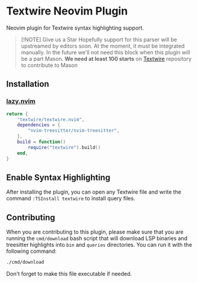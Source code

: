 # Textwire Neovim Plugin
Neovim plugin for Textwire syntax highlighting support.

> [!NOTE] Give us a Star
> Hopefully support for this parser will be upstreamed by editors soon. At the moment, it must be integrated manually. In the future we'll not need this block when this plugin will be a part Mason. **We need at least 100 starts** on [Textwire](https://github.com/textwire/textwire) repository to contribute to Mason

## Installation
### [lazy.nvim](https://github.com/folke/lazy.nvim)

```lua
return {
    "textwire/textwire.nvim",
    dependencies = {
        "nvim-treesitter/nvim-treesitter",
    },
    build = function()
        require("textwire").build()
    end,
}
```

## Enable Syntax Highlighting
After installing the plugin, you can open any Textwire file and write the command `:TSInstall textwire` to install query files.

## Contributing
When you are contributing to this plugin, please make sure that you are running the `cmd/download` bash script that will download LSP binaries and treesitter highlights into `bin` and `queries` directories. You can run it with the following command:

```bash
./cmd/download
```

Don't forget to make this file executable if needed.
